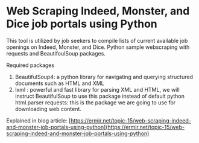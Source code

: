 # Web Scraping Indeed, Monster, and Dice job portals using Python

This tool is utilized by job seekers to compile lists of current available job openings on Indeed, Monster, and Dice.
Python sample webscraping with requests and BeautifoulSoup packages.

Required packages
1. BeautifulSoup4: a python library for navigating and querying structured documents such as HTML and XML
2. lxml : powerful and fast library for parsing XML and HTML, we will instruct BeautifulSoup to use this package instead of default python html.parser
requests: this is the package we are going to use for downloading web content. 

Explained in blog article: [https://ermir.net/topic-15/web-scraping-indeed-and-monster-job-portals-using-python](https://ermir.net/topic-15/web-scraping-indeed-and-monster-job-portals-using-python)

